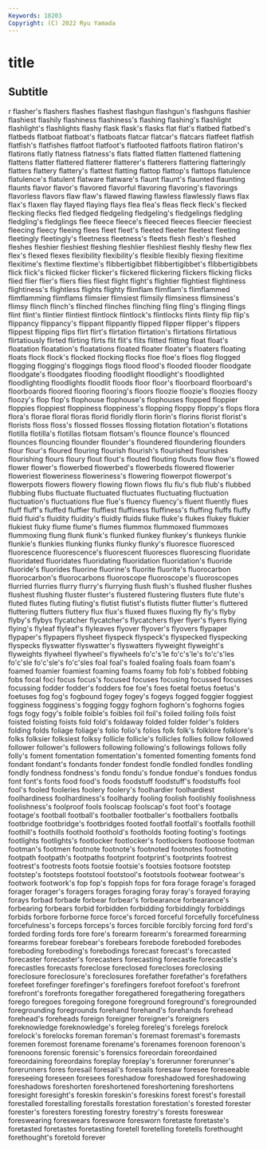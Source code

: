 ```yaml
---
Keywords: 18203
Copyright: (C) 2022 Ryu Yamada
---
```



# title

## Subtitle
r flasher's flashers flashes flashest flashgun flashgun's flashguns flashier
flashiest flashily flashiness flashiness's flashing flashing's flashlight flashlight's flashlights flashy
flask flask's flasks flat flat's flatbed flatbed's flatbeds flatboat flatboat's
flatboats flatcar flatcar's flatcars flatfeet flatfish flatfish's flatfishes flatfoot flatfoot's
flatfooted flatfoots flatiron flatiron's flatirons flatly flatness flatness's flats flatted
flatten flattened flattening flattens flatter flattered flatterer flatterer's flatterers flattering
flatteringly flatters flattery flattery's flattest flatting flattop flattop's flattops flatulence
flatulence's flatulent flatware flatware's flaunt flaunt's flaunted flaunting flaunts flavor
flavor's flavored flavorful flavoring flavoring's flavorings flavorless flavors flaw flaw's
flawed flawing flawless flawlessly flaws flax flax's flaxen flay flayed
flaying flays flea flea's fleas fleck fleck's flecked flecking flecks
fled fledged fledgeling fledgeling's fledgelings fledgling fledgling's fledglings flee fleece
fleece's fleeced fleeces fleecier fleeciest fleecing fleecy fleeing flees fleet
fleet's fleeted fleeter fleetest fleeting fleetingly fleetingly's fleetness fleetness's fleets
flesh flesh's fleshed fleshes fleshier fleshiest fleshing fleshlier fleshliest fleshly
fleshy flew flex flex's flexed flexes flexibility flexibility's flexible flexibly
flexing flexitime flexitime's flextime flextime's flibbertigibbet flibbertigibbet's flibbertigibbets flick flick's
flicked flicker flicker's flickered flickering flickers flicking flicks flied flier
flier's fliers flies fliest flight flight's flightier flightiest flightiness flightiness's
flightless flights flighty flimflam flimflam's flimflammed flimflamming flimflams flimsier flimsiest
flimsily flimsiness flimsiness's flimsy flinch flinch's flinched flinches flinching fling
fling's flinging flings flint flint's flintier flintiest flintlock flintlock's flintlocks
flints flinty flip flip's flippancy flippancy's flippant flippantly flipped flipper
flipper's flippers flippest flipping flips flirt flirt's flirtation flirtation's flirtations
flirtatious flirtatiously flirted flirting flirts flit flit's flits flitted flitting
float float's floatation floatation's floatations floated floater floater's floaters floating
floats flock flock's flocked flocking flocks floe floe's floes flog
flogged flogging flogging's floggings flogs flood flood's flooded flooder floodgate
floodgate's floodgates flooding floodlight floodlight's floodlighted floodlighting floodlights floodlit floods
floor floor's floorboard floorboard's floorboards floored flooring flooring's floors floozie
floozie's floozies floozy floozy's flop flop's flophouse flophouse's flophouses flopped
floppier floppies floppiest floppiness floppiness's flopping floppy floppy's flops flora
flora's florae floral floras florid floridly florin florin's florins florist
florist's florists floss floss's flossed flosses flossing flotation flotation's flotations
flotilla flotilla's flotillas flotsam flotsam's flounce flounce's flounced flounces flouncing
flounder flounder's floundered floundering flounders flour flour's floured flouring flourish
flourish's flourished flourishes flourishing flours floury flout flout's flouted flouting
flouts flow flow's flowed flower flower's flowerbed flowerbed's flowerbeds flowered
flowerier floweriest floweriness floweriness's flowering flowerpot flowerpot's flowerpots flowers flowery
flowing flown flows flu flu's flub flub's flubbed flubbing flubs
fluctuate fluctuated fluctuates fluctuating fluctuation fluctuation's fluctuations flue flue's fluency
fluency's fluent fluently flues fluff fluff's fluffed fluffier fluffiest fluffiness
fluffiness's fluffing fluffs fluffy fluid fluid's fluidity fluidity's fluidly fluids
fluke fluke's flukes flukey flukier flukiest fluky flume flume's flumes
flummox flummoxed flummoxes flummoxing flung flunk flunk's flunked flunkey flunkey's
flunkeys flunkie flunkie's flunkies flunking flunks flunky flunky's fluoresce fluoresced
fluorescence fluorescence's fluorescent fluoresces fluorescing fluoridate fluoridated fluoridates fluoridating fluoridation
fluoridation's fluoride fluoride's fluorides fluorine fluorine's fluorite fluorite's fluorocarbon fluorocarbon's
fluorocarbons fluoroscope fluoroscope's fluoroscopes flurried flurries flurry flurry's flurrying flush
flush's flushed flusher flushes flushest flushing fluster fluster's flustered flustering
flusters flute flute's fluted flutes fluting fluting's flutist flutist's flutists
flutter flutter's fluttered fluttering flutters fluttery flux flux's fluxed fluxes
fluxing fly fly's flyby flyby's flybys flycatcher flycatcher's flycatchers flyer
flyer's flyers flying flying's flyleaf flyleaf's flyleaves flyover flyover's flyovers
flypaper flypaper's flypapers flysheet flyspeck flyspeck's flyspecked flyspecking flyspecks flyswatter
flyswatter's flyswatters flyweight flyweight's flyweights flywheel flywheel's flywheels fo'c's'le fo'c's'le's
fo'c's'les fo'c'sle fo'c'sle's fo'c'sles foal foal's foaled foaling foals foam
foam's foamed foamier foamiest foaming foams foamy fob fob's fobbed
fobbing fobs focal foci focus focus's focused focuses focusing focussed
focusses focussing fodder fodder's fodders foe foe's foes foetal foetus
foetus's foetuses fog fog's fogbound fogey fogey's fogeys fogged foggier
foggiest fogginess fogginess's fogging foggy foghorn foghorn's foghorns fogies fogs
fogy fogy's foible foible's foibles foil foil's foiled foiling foils
foist foisted foisting foists fold fold's foldaway folded folder folder's
folders folding folds foliage foliage's folio folio's folios folk folk's
folklore folklore's folks folksier folksiest folksy follicle follicle's follicles follies
follow followed follower follower's followers following following's followings follows folly
folly's foment fomentation fomentation's fomented fomenting foments fond fondant fondant's
fondants fonder fondest fondle fondled fondles fondling fondly fondness fondness's
fondu fondu's fondue fondue's fondues fondus font font's fonts food
food's foods foodstuff foodstuff's foodstuffs fool fool's fooled fooleries foolery
foolery's foolhardier foolhardiest foolhardiness foolhardiness's foolhardy fooling foolish foolishly foolishness
foolishness's foolproof fools foolscap foolscap's foot foot's footage footage's football
football's footballer footballer's footballers footballs footbridge footbridge's footbridges footed footfall
footfall's footfalls foothill foothill's foothills foothold foothold's footholds footing footing's
footings footlights footlights's footlocker footlocker's footlockers footloose footman footman's footmen
footnote footnote's footnoted footnotes footnoting footpath footpath's footpaths footprint footprint's
footprints footrest footrest's footrests foots footsie footsie's footsies footsore footstep
footstep's footsteps footstool footstool's footstools footwear footwear's footwork footwork's fop
fop's foppish fops for fora forage forage's foraged forager forager's
foragers forages foraging foray foray's forayed foraying forays forbad forbade
forbear forbear's forbearance forbearance's forbearing forbears forbid forbidden forbidding forbiddingly
forbiddings forbids forbore forborne force force's forced forceful forcefully forcefulness
forcefulness's forceps forceps's forces forcible forcibly forcing ford ford's forded
fording fords fore fore's forearm forearm's forearmed forearming forearms forebear
forebear's forebears forebode foreboded forebodes foreboding foreboding's forebodings forecast forecast's
forecasted forecaster forecaster's forecasters forecasting forecastle forecastle's forecastles forecasts foreclose
foreclosed forecloses foreclosing foreclosure foreclosure's foreclosures forefather forefather's forefathers forefeet
forefinger forefinger's forefingers forefoot forefoot's forefront forefront's forefronts foregather foregathered
foregathering foregathers forego foregoes foregoing foregone foreground foreground's foregrounded foregrounding
foregrounds forehand forehand's forehands forehead forehead's foreheads foreign foreigner foreigner's
foreigners foreknowledge foreknowledge's foreleg foreleg's forelegs forelock forelock's forelocks foreman
foreman's foremast foremast's foremasts foremen foremost forename forename's forenames forenoon
forenoon's forenoons forensic forensic's forensics foreordain foreordained foreordaining foreordains foreplay
foreplay's forerunner forerunner's forerunners fores foresail foresail's foresails foresaw foresee
foreseeable foreseeing foreseen foresees foreshadow foreshadowed foreshadowing foreshadows foreshorten foreshortened
foreshortening foreshortens foresight foresight's foreskin foreskin's foreskins forest forest's forestall
forestalled forestalling forestalls forestation forestation's forested forester forester's foresters foresting
forestry forestry's forests foreswear foreswearing foreswears foreswore foresworn foretaste foretaste's
foretasted foretastes foretasting foretell foretelling foretells forethought forethought's foretold forever
